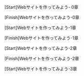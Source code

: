 [Start]Webサイトを作ってみよう- 0章　

[Finish]Webサイトを作ってみよう-0章

[Start]Webサイトを作ってみよう-1章

[Finish]Webサイトを作ってみよう-1章

[Start]Webサイトを作ってみよう-2章

[Finish]Webサイトを作ってみよう-2章

[Start]Webサイトを作ってみよう-3章
